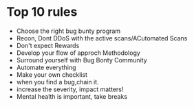 # Top 10 rules
- Choose the right  bug bunty program
- Recon, Dont DDoS with the active scans/ACutomated Scans
- Don't expect Rewards
- Develop your flow of approch Methodology
-  Surround yourself with Bug Bonty Community
-  Automate everything 
-  Make your own checklist
-  when you find a bug,chain it.
-  increase the severity, impact matters!
-  Mental health is important, take breaks 
